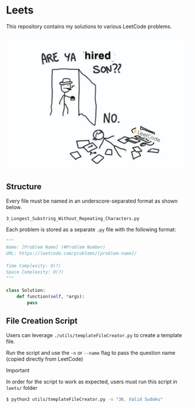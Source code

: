 <!-- TITLE -->

# Leets

This repository contains my solutions to various LeetCode problems.

<div align="center">
    <img src="./readme/leetcodeMeme.png" alt="leetcode meme" />
</div>

<!-- TITLE ENDS -->

<!-- STRUCTURE -->

## Structure

Every file must be named in an underscore-separated format as shown below.

```txt
3_Longest_Substring_Without_Repeating_Characters.py
```

Each problem is stored as a separate `.py` file with the following format:

```python
"""
Name: [Problem Name] (#Problem Number)
URL: https://leetcode.com/problems/[problem-name]/

Time Complexity: O(?)
Space Complexity: O(?)
"""

class Solution:
    def function(self, *args):
        pass
```

<!-- STRUCTURE ENDS -->

<!-- SCRIPT -->

## File Creation Script

Users can leverage `./utils/templateFileCreator.py` to create a template file.

Run the script and use the `-n` or `--name` flag to pass the question name (copied directly from LeetCode)

> [!IMPORTANT]
> In order for the script to work as expected, users must run this script in `leets/` folder

```bash
$ python3 utils/templateFileCreator.py -n "36. Valid Sudoku"
```

<!-- SCRIPT ENDS -->
